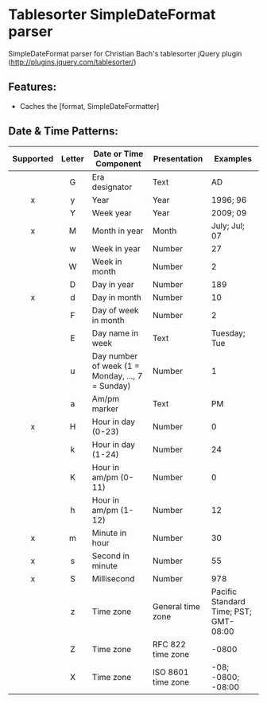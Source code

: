 # Tablesorter SimpleDateFormat parser

SimpleDateFormat parser for Christian Bach's tablesorter jQuery plugin (http://plugins.jquery.com/tablesorter/)


## Features:
- Caches the [format, SimpleDateFormatter]

## Date & Time Patterns:
| Supported | Letter | Date or Time Component | Presentation | Examples |
|:---------:|:------:| ---------------------- | ------------ | -------- |
|   | G | Era designator | Text | AD |
| x | y | Year | Year | 1996; 96 |
|   | Y | Week year | Year | 2009; 09 |
| x | M | Month in year | Month | July; Jul; 07 |
|   | w | Week in year | Number | 27 |
|   | W | Week in month | Number | 2 |
|   | D | Day in year | Number | 189 |
| x | d | Day in month | Number | 10 |
|   | F | Day of week in month | Number | 2 |
|   | E | Day name in week | Text | Tuesday; Tue |
|   | u | Day number of week (1 = Monday, ..., 7 = Sunday) | Number | 1 |
|   | a | Am/pm marker | Text | PM |
| x | H | Hour in day (0-23) | Number | 0 |
|   | k | Hour in day (1-24) | Number | 24 |
|   | K | Hour in am/pm (0-11) | Number | 0 |
|   | h | Hour in am/pm (1-12) | Number | 12 |
| x | m | Minute in hour | Number | 30 |
| x | s | Second in minute | Number | 55 |
| x | S | Millisecond | Number | 978 |
|   | z | Time zone | General time zone | Pacific Standard Time; PST; GMT-08:00 |
|   | Z | Time zone | RFC 822 time zone | -0800 |
|   | X | Time zone | ISO 8601 time zone | -08; -0800; -08:00 |
